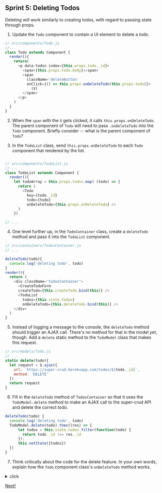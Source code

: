 ## Sprint 5: Deleting Todos

Deleting will work similarly to creating todos, with regard to passing state through props.

1. Update the `Todo` component to contain a UI element to delete a todo.

```js
// src/components/Todo.js
//...
class Todo extends Component {
  render(){
    return(
      <p data-todos-index={this.props.todo._id}>
        <span>{this.props.todo.body}</span>
        <span
          className='deleteButton'
          onClick={() => this.props.onDeleteTodo(this.props.todo)}>
            (X)
        </span>
      </p>
    )
  }
}
```

2. When the `span` with the `X` gets clicked, it calls `this.props.onDeleteTodo`. The parent component of `Todo` will need to pass `.onDeleteTodo` into the `Todo` component. Briefly consider -- what is the parent component of `Todo`?

3. In the `TodoList` class, send `this.props.onDeleteTodo` to each `Todo` component that rendered by the list.

```js

// src/components/TodoList.js
// ...
class TodoList extends Component {
  render(){
    let todoArray = this.props.todos.map( (todo) => {
      return (
        <Todo
          key={todo._id}
          todo={todo}
          onDeleteTodo={this.props.onDeleteTodo} />
      )
    })

// ...

```

4. One level further up, in the `TodoContainer` class, create a `deleteTodo` method and pass it into the `TodoList` component.


```js
// src/containers/TodosContainer.js
// ...

deleteTodo(todo){
  console.log('deleting todo', todo)
}
render(){
  return (
    <div className='todosContainer'>
      <CreateTodoForm
      createTodo={this.createTodo.bind(this)} />
      <TodoList
        todos={this.state.todos}
        onDeleteTodo={this.deleteTodo.bind(this)} />
    </div>
  )
}
```

5. Instead of logging a message to the console, the `deleteTodo` method should trigger an AJAX call.  There's no method for that in the model yet, though.  Add a `delete` static method to the `TodoModel` class that makes this request.

```js
// src/models/Todo.js
// ...
static delete(todo){
  let request = $.ajax({
    url: `https://super-crud.herokuapp.com/todos/${todo._id}`,
    method: 'DELETE'
  })
  return request
}
```

6. Fill in the `deleteTodo` method of `TodosContainer` so that it uses the `TodoModel.delete` method to make an AJAX call to the super-crud API and delete the correct todo.

```js
deleteTodo(todo) {
  console.log('deleting todo', todo)
  TodoModel.delete(todo).then((res) => {
      let todos = this.state.todos.filter(function(todo) {
        return todo._id !== res._id
      });
      this.setState({todos})
  })
}
```

7. Think critically about the code for the delete feature. In your own words, explain how the `Todo` component class's `onDeleteTodo` method works.

<details><summary>click </summary>

The <code>onDeleteTodo</code> function calls the <code>deleteTodo</code> method from the todo component's <code>props</code>. This method is actually a method from <code>TodoList</code>. It takes the todo, passed as the function's argument from the child component, up through a chain of references. It deletes the todo with an AJAX call through <code>TodoModel</code>'s static <code>delete</code> method.

After the <code>TodoModel.delete</code> method finishes, back in <code>TodosContainer</code>, all todos are grabbed from the container state. Then, the filter creates a new array that doesn't have the todo that was deleted. Finally, the method updates the state to have only the remaining todos.
</details>


[Next!](https://github.com/wdi-atx-11/react-todo-walkthrough-jquery/blob/master/sprints/Sprint6.md)
